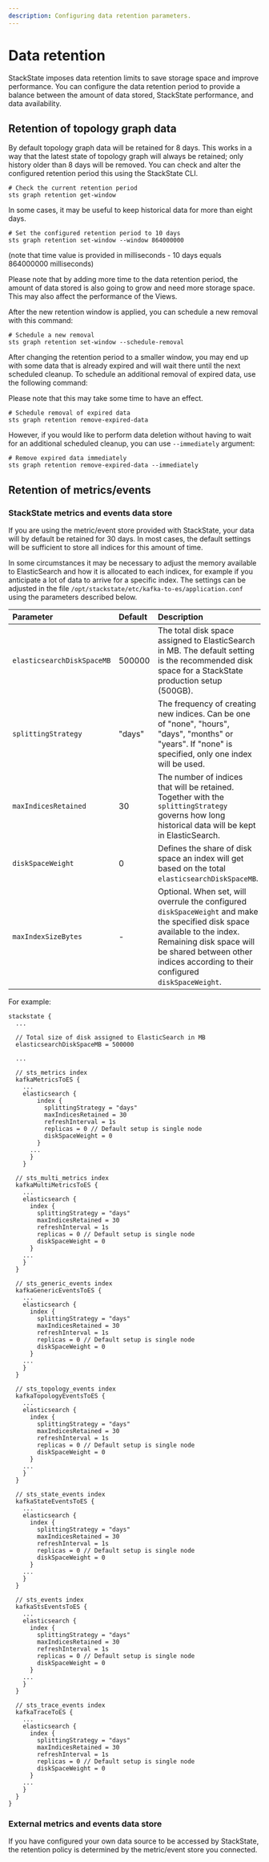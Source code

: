 ```yaml
---
description: Configuring data retention parameters.
---
```


# Data retention

StackState imposes data retention limits to save storage space and improve performance. You can configure the data retention period to provide a balance between the amount of data stored, StackState performance, and data availability.

## Retention of topology graph data

By default topology graph data will be retained for 8 days. This works in a way that the latest state of topology graph will always be retained; only history older than 8 days will be removed. You can check and alter the configured retention period this using the StackState CLI.

```text
# Check the current retention period
sts graph retention get-window
```

In some cases, it may be useful to keep historical data for more than eight days.

```text
# Set the configured retention period to 10 days
sts graph retention set-window --window 864000000
```

\(note that time value is provided in milliseconds - 10 days equals 864000000 milliseconds\)

Please note that by adding more time to the data retention period, the amount of data stored is also going to grow and need more storage space. This may also affect the performance of the Views.

After the new retention window is applied, you can schedule a new removal with this command:

```text
# Schedule a new removal
sts graph retention set-window --schedule-removal
```

After changing the retention period to a smaller window, you may end up with some data that is already expired and will wait there until the next scheduled cleanup. To schedule an additional removal of expired data, use the following command:

Please note that this may take some time to have an effect.

```text
# Schedule removal of expired data
sts graph retention remove-expired-data
```

However, if you would like to perform data deletion without having to wait for an additional scheduled cleanup, you can use `--immediately` argument:

```text
# Remove expired data immediately
sts graph retention remove-expired-data --immediately
```

## Retention of metrics/events

### StackState metrics and events data store

If you are using the metric/event store provided with StackState, your data will by default be retained for 30 days. In most cases, the default settings will be sufficient to store all indices for this amount of time. 

In some circumstances it may be necessary to adjust the memory available to ElasticSearch and how it is allocated to each indicex, for example if you anticipate a lot of data to arrive for a specific index. The settings can be adjusted in the file `/opt/stackstate/etc/kafka-to-es/application.conf` using the parameters described below.

| Parameter | Default | Description | 
|:---|:---|:---|
| `elasticsearchDiskSpaceMB` | 500000 | The total disk space assigned to ElasticSearch in MB. The default setting is the recommended disk space for a StackState production setup (500GB). |
| `splittingStrategy` | "days" | The frequency of creating new indices. Can be one of "none", "hours", "days", "months" or "years". If "none" is specified, only one index will be used. |
| `maxIndicesRetained` | 30 | The number of indices that will be retained. Together with the `splittingStrategy` governs how long historical data will be kept in ElasticSearch.  |
| `diskSpaceWeight` | 0 | Defines the share of disk space an index will get based on the total `elasticsearchDiskSpaceMB`.  |
| `maxIndexSizeBytes` | - | Optional. When set, will overrule the configured `diskSpaceWeight` and make the specified disk space available to the index. Remaining disk space will be shared between other indices according to their configured `diskSpaceWeight`. | 

For example:

```
stackstate {
  ...

  // Total size of disk assigned to ElasticSearch in MB
  elasticsearchDiskSpaceMB = 500000

  ...

  // sts_metrics index
  kafkaMetricsToES {
    ...
    elasticsearch {
        index {
          splittingStrategy = "days"
          maxIndicesRetained = 30
          refreshInterval = 1s
          replicas = 0 // Default setup is single node
          diskSpaceWeight = 0
        }
      ...
      }
    }

  // sts_multi_metrics index
  kafkaMultiMetricsToES {
    ...
    elasticsearch {
      index {
        splittingStrategy = "days"
        maxIndicesRetained = 30
        refreshInterval = 1s
        replicas = 0 // Default setup is single node
        diskSpaceWeight = 0
      }
    ...
    }
  }

  // sts_generic_events index
  kafkaGenericEventsToES {
    ...
    elasticsearch {
      index {
        splittingStrategy = "days"
        maxIndicesRetained = 30
        refreshInterval = 1s
        replicas = 0 // Default setup is single node
        diskSpaceWeight = 0
      }
    ...
    }
  }

  // sts_topology_events index
  kafkaTopologyEventsToES {
    ...
    elasticsearch {
      index {
        splittingStrategy = "days"
        maxIndicesRetained = 30
        refreshInterval = 1s
        replicas = 0 // Default setup is single node
        diskSpaceWeight = 0
      }
    ...
    }
  }

  // sts_state_events index
  kafkaStateEventsToES {
    ...
    elasticsearch {
      index {
        splittingStrategy = "days"
        maxIndicesRetained = 30
        refreshInterval = 1s
        replicas = 0 // Default setup is single node
        diskSpaceWeight = 0
      }
    ...
    }
  }

  // sts_events index
  kafkaStsEventsToES {
    ...
    elasticsearch {
      index {
        splittingStrategy = "days"
        maxIndicesRetained = 30
        refreshInterval = 1s
        replicas = 0 // Default setup is single node
        diskSpaceWeight = 0
      }
    ...
    }
  }

  // sts_trace_events index
  kafkaTraceToES {
    ...
    elasticsearch {
      index {
        splittingStrategy = "days"
        maxIndicesRetained = 30
        refreshInterval = 1s
        replicas = 0 // Default setup is single node
        diskSpaceWeight = 0
      }
    ...
    }
  }
}

``` 

### External metrics and events data store

If you have configured your own data source to be accessed by StackState, the retention policy is determined by the metric/event store you connected.